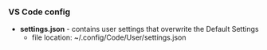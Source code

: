 ### VS Code config

* **settings.json** - contains user settings that overwrite the Default Settings
  * file location: ~/.config/Code/User/settings.json

